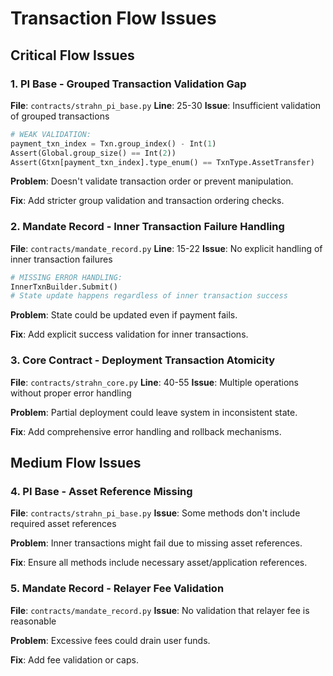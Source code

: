 # Transaction Flow Issues

## Critical Flow Issues

### 1. **PI Base - Grouped Transaction Validation Gap**
**File**: `contracts/strahn_pi_base.py`
**Line**: 25-30
**Issue**: Insufficient validation of grouped transactions

```python
# WEAK VALIDATION:
payment_txn_index = Txn.group_index() - Int(1)
Assert(Global.group_size() == Int(2))
Assert(Gtxn[payment_txn_index].type_enum() == TxnType.AssetTransfer)
```

**Problem**: Doesn't validate transaction order or prevent manipulation.

**Fix**: Add stricter group validation and transaction ordering checks.

### 2. **Mandate Record - Inner Transaction Failure Handling**
**File**: `contracts/mandate_record.py`
**Line**: 15-22
**Issue**: No explicit handling of inner transaction failures

```python
# MISSING ERROR HANDLING:
InnerTxnBuilder.Submit()
# State update happens regardless of inner transaction success
```

**Problem**: State could be updated even if payment fails.

**Fix**: Add explicit success validation for inner transactions.

### 3. **Core Contract - Deployment Transaction Atomicity**
**File**: `contracts/strahn_core.py`
**Line**: 40-55
**Issue**: Multiple operations without proper error handling

**Problem**: Partial deployment could leave system in inconsistent state.

**Fix**: Add comprehensive error handling and rollback mechanisms.

## Medium Flow Issues

### 4. **PI Base - Asset Reference Missing**
**File**: `contracts/strahn_pi_base.py`
**Issue**: Some methods don't include required asset references

**Problem**: Inner transactions might fail due to missing asset references.

**Fix**: Ensure all methods include necessary asset/application references.

### 5. **Mandate Record - Relayer Fee Validation**
**File**: `contracts/mandate_record.py`
**Issue**: No validation that relayer fee is reasonable

**Problem**: Excessive fees could drain user funds.

**Fix**: Add fee validation or caps.